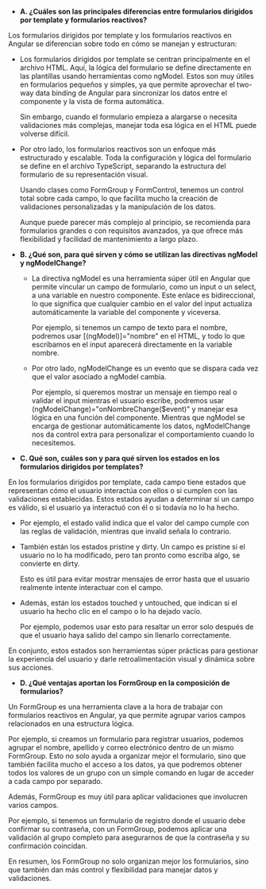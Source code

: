 - **A. ¿Cuáles son las principales diferencias entre formularios dirigidos por template y formularios reactivos?**

Los formularios dirigidos por template y los formularios reactivos en Angular se diferencian sobre todo en cómo se manejan y estructuran: 

* Los formularios dirigidos por template se centran principalmente en el archivo HTML. Aquí, la lógica del formulario se define directamente en las plantillas usando herramientas como ngModel. Estos son muy útiles en formularios pequeños y simples, ya que permite aprovechar el two-way data binding de Angular para sincronizar los datos entre el componente y la vista de forma automática. 
    
    Sin embargo, cuando el formulario empieza a alargarse o necesita validaciones más complejas, manejar toda esa lógica en el HTML puede volverse difícil.
    
* Por otro lado, los formularios reactivos son un enfoque más estructurado y escalable. Toda la configuración y lógica del formulario se define en el archivo TypeScript, separando la estructura del formulario de su representación visual. 

    Usando clases como FormGroup y FormControl, tenemos un control total sobre cada campo, lo que facilita mucho la creación de validaciones personalizadas y la manipulación de los datos. 
    
    Aunque puede parecer más complejo al principio, se recomienda para formularios grandes o con requisitos avanzados, ya que ofrece más flexibilidad y facilidad de mantenimiento a largo plazo.

- **B. ¿Qué son, para qué sirven y cómo se utilizan las directivas ngModel y ngModelChange?**

    * La directiva ngModel es una herramienta súper útil en Angular que permite vincular un campo de formulario, como un input o un select, a una variable en nuestro componente. Este enlace es bidireccional, lo que significa que cualquier cambio en el valor del input actualiza automáticamente la variable del componente y viceversa. 

        Por ejemplo, si tenemos un campo de texto para el nombre, podremos usar [(ngModel)]="nombre" en el HTML, y todo lo que escribamos en el input aparecerá directamente en la variable nombre. 

    * Por otro lado, ngModelChange es un evento que se dispara cada vez que el valor asociado a ngModel cambia. 

        Por ejemplo, si queremos mostrar un mensaje en tiempo real o validar el input mientras el usuario escribe, podremos usar (ngModelChange)="onNombreChange($event)" y manejar esa lógica en una función del componente. Mientras que ngModel se encarga de gestionar automáticamente los datos, ngModelChange nos da control extra para personalizar el comportamiento cuando lo necesitemos.

- **C. Qué son, cuáles son y para qué sirven los estados en los formularios dirigidos por templates?**

En los formularios dirigidos por template, cada campo tiene estados que representan cómo el usuario interactúa con ellos o si cumplen con las validaciones establecidas. Estos estados ayudan a determinar si un campo es válido, si el usuario ya interactuó con él o si todavía no lo ha hecho. 
* Por ejemplo, el estado valid indica que el valor del campo cumple con las reglas de validación, mientras que invalid señala lo contrario. 

* También están los estados pristine y dirty. Un campo es pristine si el usuario no lo ha modificado, pero tan pronto como escriba algo, se convierte en dirty. 

    Esto es útil para evitar mostrar mensajes de error hasta que el usuario realmente intente interactuar con el campo. 
        
* Además, están los estados touched y untouched, que indican si el usuario ha hecho clic en el campo o lo ha dejado vacío. 
    
    Por ejemplo, podemos usar esto para resaltar un error solo después de que el usuario haya salido del campo sin llenarlo correctamente. 
    
    
En conjunto, estos estados son herramientas súper prácticas para gestionar la experiencia del usuario y darle retroalimentación visual y dinámica sobre sus acciones.

- **D. ¿Qué ventajas aportan los FormGroup en la composición de formularios?**

Un FormGroup es una herramienta clave a la hora de trabajar con formularios reactivos en Angular, ya que permite agrupar varios campos relacionados en una estructura lógica. 

Por ejemplo, si creamos un formulario para registrar usuarios, podemos agrupar el nombre, apellido y correo electrónico dentro de un mismo FormGroup. Esto no solo ayuda a organizar mejor el formulario, sino que también facilita mucho el acceso a los datos, ya que podremos obtener todos los valores de un grupo con un simple comando en lugar de acceder a cada campo por separado.

Además, FormGroup es muy útil para aplicar validaciones que involucren varios campos. 

Por ejemplo, si tenemos un formulario de registro donde el usuario debe confirmar su contraseña, con un FormGroup, podemos aplicar una validación al grupo completo para asegurarnos de que la contraseña y su confirmación coincidan. 

En resumen, los FormGroup no solo organizan mejor los formularios, sino que también dan más control y flexibilidad para manejar datos y validaciones.